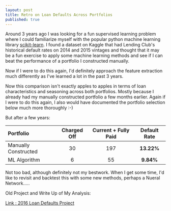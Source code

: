 ```yaml
---
layout: post
title: Retro on Loan Defaults Across Portfolios
published: true
---
```


Around 3 years ago I was looking for a fun supervised learning problem where I could familiarize myself with the popular python machine learning library [scikit-learn](https://scikit-learn.org/stable/).  I found a dataset on Kaggle that had Lending Club's historical default rates on 2014 and 2015 vintages and thought that it may be a fun exercise to apply some machine learning methods and see if I can beat the performance of a portfolio I constructed manually.

Now if I were to do this again, I'd definitely approach the feature extraction much differently as I've learned a lot in the past 3 years. 

Now this comparison isn't exactly apples to apples in terms of loan characteristics and seasoning across both portfolios. Mostly because I already had my manually constructed portfolio a few months earlier.  Again if I were to do this again, I also would have documented the portfolio selection below much more thoroughly :-)   

But after a few years:

| Portfolio | Charged Off | Current + Fully Paid | Default Rate |
| :---  | :---: | :---: | :---: | 
| Manually Constructed | 30 | 197 | **13.22%** |
| ML Algorithm | 6 | 55 | **9.84%** |

Not too bad, although definitely not my bestwork.  When I get some time, I'd like to revisit and backtest this with some new methods, perhaps a Nueral Network.....

Old Project and Write Up of My Analysis:

[Link : 2016 Loan Defaults Project](https://github.com/vbhalla/Projects/tree/master/102016_loan_defaults)
